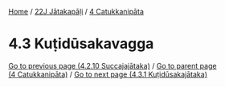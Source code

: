 
[Home](/) / [22J Jātakapāḷi](../../22J.md) / [4 Catukkanipāta](../4.md)

# 4.3 Kuṭidūsakavagga


[Go to previous page (4.2.10 Succajajātaka)](4.2/4.2.10.md) / [Go to parent page (4 Catukkanipāta)](../4.md) / [Go to next page (4.3.1 Kuṭidūsakajātaka)](4.3/4.3.1.md)


